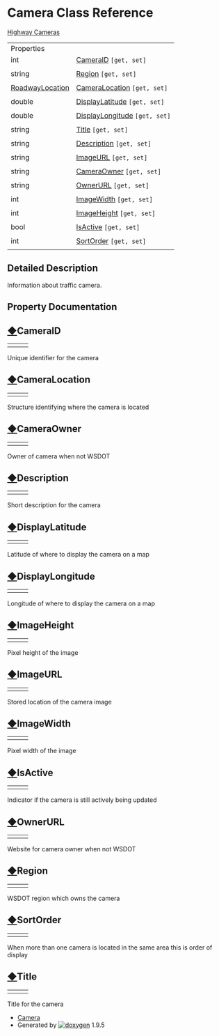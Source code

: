 # Camera Class Reference

[Highway Cameras](group___highway_cameras.html)

|  |  |
| --- | --- |
| Properties | |
| int | [CameraID](class_camera.html#a90e5c2d4c2b8ed913d0d6398cdb207a5) `[get, set]` |
|  | |
| string | [Region](class_camera.html#a7750604df47c1f71ee0fa3811fdea1a3) `[get, set]` |
|  | |
| [RoadwayLocation](class_roadway_location.html) | [CameraLocation](class_camera.html#a747ebd7b5ec5fab9ed255e7d1651a901) `[get, set]` |
|  | |
| double | [DisplayLatitude](class_camera.html#a7f15d9efb20d6e729f1383f14793e1a2) `[get, set]` |
|  | |
| double | [DisplayLongitude](class_camera.html#ad232f98cb41c73e4e851efec9844ca85) `[get, set]` |
|  | |
| string | [Title](class_camera.html#a81418cdda6b99f8fee3e070a8a83bc38) `[get, set]` |
|  | |
| string | [Description](class_camera.html#a2ed51ae12e93e9753a87f1b692962089) `[get, set]` |
|  | |
| string | [ImageURL](class_camera.html#a06f14dcec9351af42fdc8017b0ab23c6) `[get, set]` |
|  | |
| string | [CameraOwner](class_camera.html#ac70f779179bf718b4f6a6a9c9dcf91cf) `[get, set]` |
|  | |
| string | [OwnerURL](class_camera.html#a1b542e4baef06afa2952e250e7fbe163) `[get, set]` |
|  | |
| int | [ImageWidth](class_camera.html#adda9aeb169b256e1ea6c7538e0c2f2d1) `[get, set]` |
|  | |
| int | [ImageHeight](class_camera.html#a3d42eca518fff3d073d6d4880696317e) `[get, set]` |
|  | |
| bool | [IsActive](class_camera.html#a98b6a6969e7a74ce9079a5e7b8f0f00f) `[get, set]` |
|  | |
| int | [SortOrder](class_camera.html#aa696efeffbe12dd5dd65b606043f7fc9) `[get, set]` |
|  | |

## Detailed Description

Information about traffic camera.

## Property Documentation

## [◆](#a90e5c2d4c2b8ed913d0d6398cdb207a5)CameraID

|  |  |  |
| --- | --- | --- |
| |  | | --- | | int Camera.CameraID | | getset |

Unique identifier for the camera

## [◆](#a747ebd7b5ec5fab9ed255e7d1651a901)CameraLocation

|  |  |  |
| --- | --- | --- |
| |  | | --- | | [RoadwayLocation](class_roadway_location.html) Camera.CameraLocation | | getset |

Structure identifying where the camera is located

## [◆](#ac70f779179bf718b4f6a6a9c9dcf91cf)CameraOwner

|  |  |  |
| --- | --- | --- |
| |  | | --- | | string Camera.CameraOwner | | getset |

Owner of camera when not WSDOT

## [◆](#a2ed51ae12e93e9753a87f1b692962089)Description

|  |  |  |
| --- | --- | --- |
| |  | | --- | | string Camera.Description | | getset |

Short description for the camera

## [◆](#a7f15d9efb20d6e729f1383f14793e1a2)DisplayLatitude

|  |  |  |
| --- | --- | --- |
| |  | | --- | | double Camera.DisplayLatitude | | getset |

Latitude of where to display the camera on a map

## [◆](#ad232f98cb41c73e4e851efec9844ca85)DisplayLongitude

|  |  |  |
| --- | --- | --- |
| |  | | --- | | double Camera.DisplayLongitude | | getset |

Longitude of where to display the camera on a map

## [◆](#a3d42eca518fff3d073d6d4880696317e)ImageHeight

|  |  |  |
| --- | --- | --- |
| |  | | --- | | int Camera.ImageHeight | | getset |

Pixel height of the image

## [◆](#a06f14dcec9351af42fdc8017b0ab23c6)ImageURL

|  |  |  |
| --- | --- | --- |
| |  | | --- | | string Camera.ImageURL | | getset |

Stored location of the camera image

## [◆](#adda9aeb169b256e1ea6c7538e0c2f2d1)ImageWidth

|  |  |  |
| --- | --- | --- |
| |  | | --- | | int Camera.ImageWidth | | getset |

Pixel width of the image

## [◆](#a98b6a6969e7a74ce9079a5e7b8f0f00f)IsActive

|  |  |  |
| --- | --- | --- |
| |  | | --- | | bool Camera.IsActive | | getset |

Indicator if the camera is still actively being updated

## [◆](#a1b542e4baef06afa2952e250e7fbe163)OwnerURL

|  |  |  |
| --- | --- | --- |
| |  | | --- | | string Camera.OwnerURL | | getset |

Website for camera owner when not WSDOT

## [◆](#a7750604df47c1f71ee0fa3811fdea1a3)Region

|  |  |  |
| --- | --- | --- |
| |  | | --- | | string Camera.Region | | getset |

WSDOT region which owns the camera

## [◆](#aa696efeffbe12dd5dd65b606043f7fc9)SortOrder

|  |  |  |
| --- | --- | --- |
| |  | | --- | | int Camera.SortOrder | | getset |

When more than one camera is located in the same area this is order of display

## [◆](#a81418cdda6b99f8fee3e070a8a83bc38)Title

|  |  |  |
| --- | --- | --- |
| |  | | --- | | string Camera.Title | | getset |

Title for the camera

* [Camera](class_camera.html)
* Generated by [![doxygen](doxygen.svg)](https://www.doxygen.org/index.html) 1.9.5

